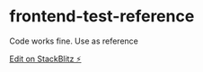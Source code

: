 # frontend-test-reference

Code works fine. Use as reference

[Edit on StackBlitz ⚡️](https://stackblitz.com/edit/frontend-mock-zwyyyn)
